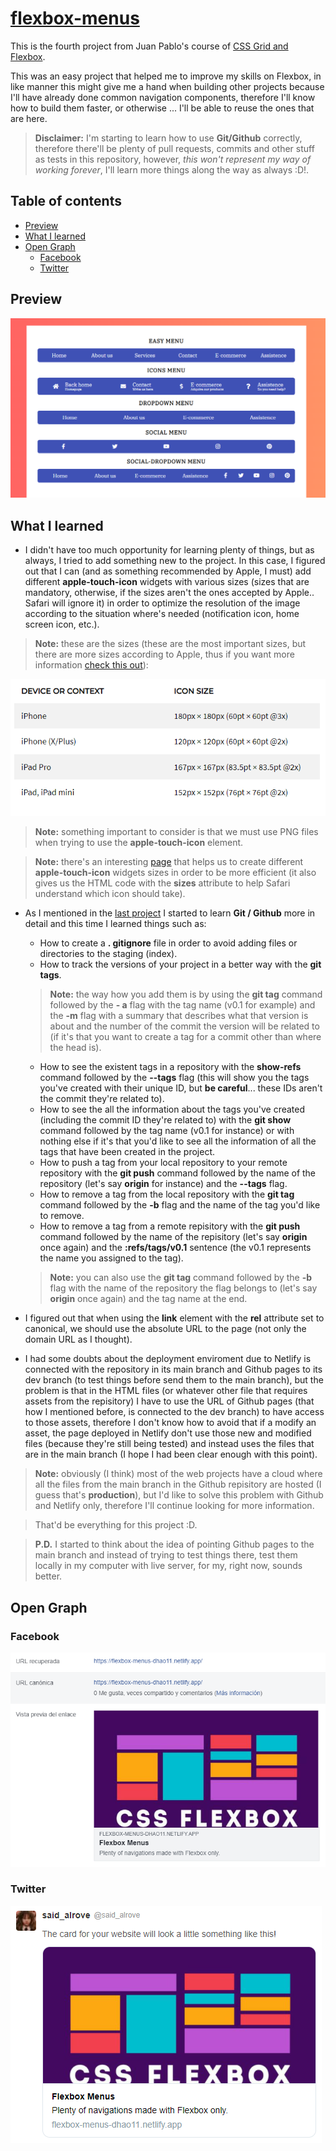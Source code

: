 # [flexbox-menus](https://flexbox-menus-dhao11.netlify.app/)
This is the fourth project from Juan Pablo's course of [CSS Grid and Flexbox](https://www.udemy.com/course/css-grid-y-flexbox-la-guia-definitiva-crea-10-proyectos/).

This was an easy project that helped me to improve my skills on Flexbox, in like manner this might give me a hand when building other projects because I'll have already done common navigation components, therefore I'll know how to build them faster, or otherwise ... I'll be able to reuse the ones that are here.

> **Disclaimer:** I'm starting to learn how to use **Git/Github** correctly, therefore there'll be plenty of pull requests, commits and other stuff as tests in this repository, however, *this won't represent my way of working forever*, I'll learn more things along the way as always :D!.

## Table of contents
* [Preview](#preview)
* [What I learned](#what-i-learned)
* [Open Graph](#open-graph)
    - [Facebook](#facebook)
    - [Twitter](#twitter)

## Preview
![](readme/screenshot.png)

## What I learned
* I didn't have too much opportunity for learning plenty of things, but as always, I tried to add something new to the project. In this case, I figured out that I can (and as something recommended by Apple, I must) add different **apple-touch-icon** widgets with various sizes (sizes that are mandatory, otherwise, if the sizes aren't the ones accepted by Apple.. Safari will ignore it) in order to optimize the resolution of the image according to the situation where's needed (notification icon, home screen icon, etc.).

> **Note:** these are the sizes (these are the most important sizes, but there are more sizes according to Apple, thus if you want more information [check this out](https://developer.apple.com/design/human-interface-guidelines/ios/icons-and-images/app-icon/)):

![](readme/ati-sizes.png)

> **Note:** something important to consider is that we must use PNG files when trying to use the **apple-touch-icon** element.

> **Note:** there's an interesting [page](https://iconifier.net/) that helps us to create different **apple-touch-icon** widgets sizes in order to be more efficient (it also gives us the HTML code with the **sizes** attribute to help Safari understand which icon should take).

* As I mentioned in the [last project](https://github.com/said-alrove/freelancer-home) I started to learn **Git / Github** more in detail and this time I learned things such as:
    - How to create a **. gitignore** file in order to avoid adding files or directories to the staging (index).
    - How to track the versions of your project in a better way with the **git tags**.

    > **Note:** the way how you add them is by using the **git tag** command followed by the **- a** flag with the tag name (v0.1 for example) and the **-m** flag with a summary that describes what that version is about and the number of the commit the version will be related to (if it's that you want to create a tag for a commit other than where the head is).

    - How to see the existent tags in a repository with the **show-refs** command followed by the **--tags** flag (this will show you the tags you've created with their unique ID, but **be careful**... these IDs aren't the commit they're related to).
    - How to see the all the information about the tags you've created (including the commit ID they're related to) with the **git show** command followed by the tag name (v0.1 for instance) or with nothing else if it's that you'd like to see all the information of all the tags that have been created in the project.
    - How to push a tag from your local repository to your remote repository with the **git push** command followed by the name of the repository (let's say **origin** for instance) and the **--tags** flag.
    - How to remove a tag from the local repository with the **git tag** command followed by the **-b** flag and the name of the tag you'd like to remove.
    - How to remove a tag from a remote repisitory with the **git push** command followed by the name of the repisitory (let's say **origin** once again) and the **:refs/tags/v0.1** sentence (the v0.1 represents the name you assigned to the tag).

    > **Note:** you can also use the **git tag** command followed by the **-b** flag with the name of the repository the flag belongs to (let's say **origin** once again) and the tag name at the end.

* I figured out that when using the **link** element with the **rel** attribute set to canonical, we should use the absolute URL to the page (not only the domain URL as I thought).

* I had some doubts about the deployment enviroment due to Netlify is connected with the repository in its main branch and Github pages to its dev branch (to test things before send them to the main branch), but the problem is that in the HTML files (or whatever other file that requires assets from the repisitory) I have to use the URL of Github pages (that how I mentioned before, is connected to the dev branch) to have access to those assets, therefore I don't know how to avoid that if a modify an asset, the page deployed in Netlify don't use those new and modified files (because they're still being tested) and instead uses the files that are in the main branch (I hope I had been clear enough with this point).

> **Note:** obviously (I think) most of the web projects have a cloud where all the files from the main branch in the Github repisitory are hosted (I guess that's **production**), but I'd like to solve this problem with Github and Netlify only, therefore I'll continue looking for more information.

> That'd be everything for this project :D.

> **P.D.** I started to think about the idea of pointing Github pages to the main branch and instead of trying to test things there, test them locally in my computer with live server, for my, right now, sounds better.

## Open Graph

### Facebook
![](readme/facebook.png)

### Twitter 
![](readme/twitter.png)